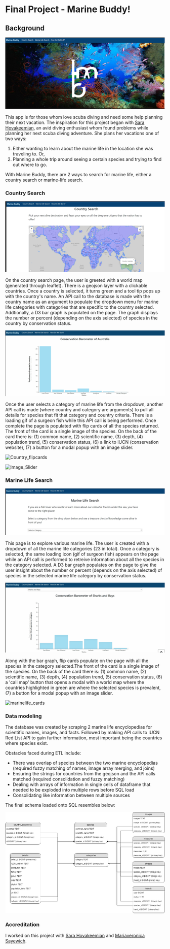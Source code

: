 # Final Project - Marine Buddy! 

## Background

![Home](rdImages/Home.png)

This app is for those whom love scuba diving and need some help planning their next vacation. The inspiration for this project began with [Sara Hovakeemian](https://github.com/sarahova), an avid diving enthusiast whom found problems while planning her next scuba diving adventure. She plans her vacations one of two ways:

1) Either wanting to learn about the marine life in the location she was traveling to. Or,
2) Planning a whole trip around seeing a certain species and trying to find out where to go.

With Marine Buddy, there are 2 ways to search for marine life, either a country search or marine-life search.

### Country Search

![Country_select](rdImages/country_select.png)

On the country search page, the user is greeted with a world map (generated through leaflet). There is a geojson layer with a clickable countries. Once a country is selected, it turns green and a tool tip pops up with the country's name. An API call to the database is made with the country name as an argument to populate the dropdown menu for marine life categories with categories that are specific to the country selected. Addtionally, a D3 bar graph is populated on the page. The graph displays the number or percent (depending on the axis selected) of species in the country by conservation status. 

![Country_barometer](rdImages/country_barometer.gif)

Once the user selects a category of marine life from the dropdown, another API call is made (where country and category are arguments) to pull all details for species that fit that category and country criteria. There is a loading gif of a surgeon fish while this API call is being performed. Once complete the page is populated with flip cards of all the species returned. The front of the card is a single image of the species. On the back of the card there is: (1) common name, (2) scientific name, (3) depth, (4) population trend, (5) conservation status, (6) a link to IUCN (conservation website), (7) a button for a modal popup with an image slider.  

![Country_flipcards](rdImages/country_card_flipx.gif)

![Image_Slider](rdImages/image_sliderx.gif)

### Marine Life Search

![Marine_life_search](rdImages/marine_life_search.png)

This page is to explore various marine life. The user is created with a dropdown of all the marine life categories (23 in total). Once a category is selected, the same loading icon (gif of surgeon fish) appears on the page while an API call is performed to retreive information about all the species in the category selected. A D3 bar graph populates on the page to give the user insight about the number or percent (depends on the axis selected) of species in the selected marine life category by conservation status. 

![marinelife_barometer](rdImages/marinelife_barometer.gif)

Along with the bar graph, flip cards populate on the page with all the species in the category selected.The front of the card is a single image of the species. On the back of the card there is: (1) common name, (2) scientific name, (3) depth, (4) population trend, (5) conservation status, (6) a 'call map' button that opens a modal with a world map where the countries highlighted in green are where the selected species is prevalent, (7) a button for a modal popup with an image slider.  

![marinelife_cards](rdImages/marinelife_cardflip.gif)

### Data modeling

The database was created by scraping 2 marine life encyclopedias for scientific names, images, and facts. Followed by making API calls to IUCN Red List API to gain further information, most important being the countries where species exist. 

Obstacles faced during ETL include:

* There was overlap of species between the two marine encyclopedias (required fuzzy matching of names, image array merging, and joins)
* Ensuring the strings for countries from the geojson and the API calls matched (required consolidation and fuzzy matching)
* Dealing with arrays of information in single cells of dataframe that needed to be exploded into multiple rows before SQL load
* Consolidating like information between multiple sources

The final schema loaded onto SQL resembles below:

![marinelife_cards](rdImages/FinalProjectSchema.png)

### Accreditation

I worked on this project with [Sara Hovakeemian](https://github.com/sarahova) and [Mariaveronica Sayewich](https://github.com/mvsayewich).

